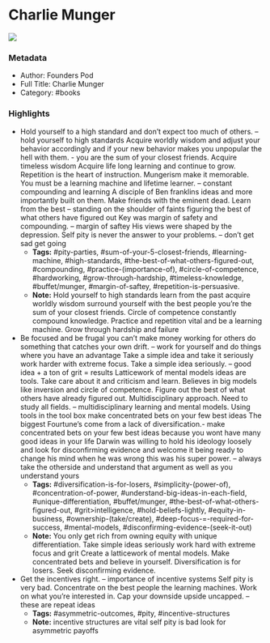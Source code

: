 # Charlie Munger

![](https://readwise-assets.s3.amazonaws.com/static/images/default-book-icon-7.09749d3efd49.png)

### Metadata

- Author: Founders Pod 
- Full Title: Charlie Munger
- Category: #books

### Highlights

- Hold yourself to a high standard and don’t expect too much of others. – hold yourself to high standards
  Acquire worldly wisdom and adjust your behavior accordingly and if your new behavior makes you unpopular the hell with them. - you are the sum of your closest friends. Acquire timeless wisdom
  Acquire life long learning and continue to grow. Repetition is the heart of instruction. Mungerism make it memorable. You must be a learning machine and lifetime learner. – constant compounding and learning
  A disciple of Ben franklins ideas and more importantly built on them. Make friends with the eminent dead. Learn from the best – standing on the shoulder of faints figuring the best of what others have figured out
  Key was margin of safety and compounding. – margin of saftey
  His views were shaped by the depression.
  Self pity is never the answer to your problems. – don’t get sad get going
    - **Tags:** #pity-parties, #sum-of-your-5-closest-friends, #learning-machine, #high-standards, #the-best-of-what-others-figured-out, #compounding, #practice-(importance-of), #circle-of-competence, #hardworking, #grow-through-hardship, #timeless-knowledge, #buffet/munger, #margin-of-saftey, #repetition-is-persuasive.
    - **Note:** Hold yourself to high standards learn from the past acquire worldly wisdom surround yourself with the best people you’re the sum of your closest friends. Circle of competence constantly compound knowledge. Practice and repetition vital and be a learning machine. Grow through hardship and failure
- Be focused and be frugal you can’t make money working for others do something that catches your own drift. – work for yourself and do things where you have an advantage
  Take a simple idea and take it seriously work harder with extreme focus. Take a simple idea seriously.
  – good idea + a ton of grit = results
  Latticework of mental models ideas are tools. Take care about it and criticism and learn. Believes in big models like inversion and circle of competence. Figure out the best of what others have already figured out. Multidisciplinary approach. Need to study all fields. – multidisciplinary learning and mental models. Using tools in the tool box
  make concentrated bets on your few best ideas The biggest Fourtune’s come from a lack of diversification.- make concentrated bets on your few best ideas because you wont have many good ideas in your life
  Darwin was willing to hold his ideology loosely and look for disconfirming evidence and welcome it being ready to change his mind when he was wrong this was his super power. – always take the otherside and understand that argument as well as you understand yours
    - **Tags:** #diversification-is-for-losers, #simplicity-(power-of), #concentration-of-power, #understand-big-ideas-in-each-field, #unique-differentiation, #buffet/munger, #the-best-of-what-others-figured-out, #grit>intelligence, #hold-beliefs-lightly, #equity-in-business, #ownership-(take/create), #deep-focus-=-required-for-success, #mental-models, #disconfirming-evidence-(seek-it-out)
    - **Note:** You only get rich from owning equity with unique differentiation.
      Take simple ideas seriously work hard with extreme focus and grit
      Create a latticework of mental models.
      Make concentrated bets and believe in yourself. Diversification is for losers.
      Seek disconfirming evidence.
- Get the incentives right. – importance of incentive systems
  Self pity is very bad. Concentrate on the best people the learning machines. Work on what you’re interested in. Cap your downside upside uncapped. – these are repeat ideas
    - **Tags:** #asymmetric-outcomes, #pity, #incentive-structures
    - **Note:** incentive structures are vital self pity is bad look for asymmetric payoffs
